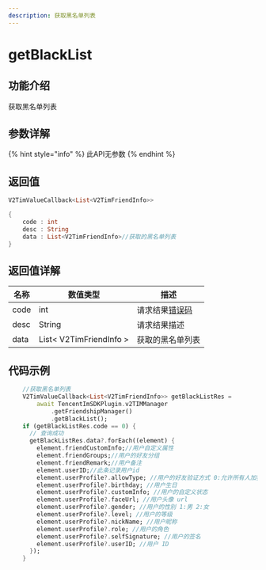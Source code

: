```yaml
---
description: 获取黑名单列表
---
```


# getBlackList

## 功能介绍

获取黑名单列表

## 参数详解

{% hint style="info" %}
此API无参数
{% endhint %}

## 返回值

```dart
V2TimValueCallback<List<V2TimFriendInfo>>

{
    code : int
    desc : String
    data : List<V2TimFriendInfo>//获取的黑名单列表
}
```

## 返回值详解

| 名称   | 数值类型                    | 描述                                                             |
| ---- | ----------------------- | -------------------------------------------------------------- |
| code | int                     | 请求结果[错误码](https://cloud.tencent.com/document/product/269/1671) |
| desc | String                  | 请求结果描述                                                         |
| data | List< V2TimFriendInfo > | 获取的黑名单列表                                                       |

## 代码示例  &#x20;

```dart
    //获取黑名单列表
    V2TimValueCallback<List<V2TimFriendInfo>> getBlackListRes =
        await TencentImSDKPlugin.v2TIMManager
            .getFriendshipManager()
            .getBlackList();
    if (getBlackListRes.code == 0) {
      // 查询成功
      getBlackListRes.data?.forEach((element) {
        element.friendCustomInfo;//用户自定义属性
        element.friendGroups;//用户的好友分组
        element.friendRemark;//用户备注
        element.userID;//此条记录用户id
        element.userProfile?.allowType; //用户的好友验证方式 0:允许所有人加我好友 1:不允许所有人加我好友 2:加我好友需我确认
        element.userProfile?.birthday; //用户生日
        element.userProfile?.customInfo; //用户的自定义状态
        element.userProfile?.faceUrl; //用户头像 url
        element.userProfile?.gender; //用户的性别 1:男 2:女
        element.userProfile?.level; //用户的等级
        element.userProfile?.nickName; //用户昵称
        element.userProfile?.role; //用户的角色
        element.userProfile?.selfSignature; //用户的签名
        element.userProfile?.userID; //用户 ID
      });
    }
```
